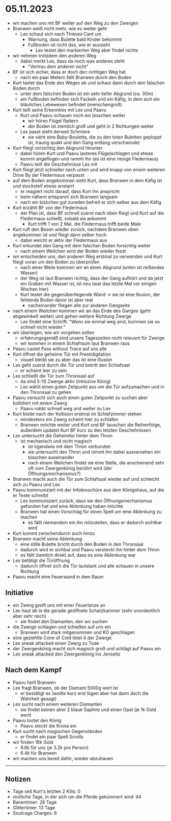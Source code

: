 # 05.11.2023
- wir machen uns mit BF weiter auf den Weg zu den Zwergen
- Branwen weiß nicht mehr, wie es weiter geht
	- Lex schaut sich nach Thieves Cant um
		- Warnung, dass Bulette bald Kinder bekommt
		- Fußboden ist nicht das, wie er aussieht
			- Lex testet den markierten Weg aber findet nichts
- wir nehmen trotzdem den anderen Weg
	- dabei merkt Lex, dass da noch was anderes steht
		- "Vertrau dem anderen nicht"
- BF ist sich sicher, dass er doch den richtigen Weg hat
	- nach ein paar Metern fällt Branwen durch den Boden
- Kurt tastet das Ende des Weges ab und schaut dann durch den falschen Boden durch
	- unter dem falschen Boden ist ein sehr tiefer Abgrund (ca. 30m)
	- am Fußboden befinden sich Fackeln und ein Käfig, in dem sich ein bläuliches Lebewesen befindet (menschengroß)
- Kurt teilt seine Erkenntnis mit Lex und Paavu
	- Kurt und Paavu schauen noch ein bisschen weiter
		- wir hören Flügel flattern
		- der Boden ist ziemlich groß und geht in 2 Richtungen weiter
	- Lex passt steht derweil Schmiere
		- sie sieht eine Baby-Boulette, die zu den toten Buletten geploppt ist, traurig quakt und den Gang entlang verschwindet
- Kurt fliegt vorsichtig den Abgrund hinunter
	- dabei hören Kurt und Paavu lauteres Flügelschlagen und etwas kommt angeflogen und rammt ihn (es ist eine riesige Fledermaus)
	- Paavu teilt die Geschehnisse Lex mit
- Kurt fliegt jetzt schneller nach unten und wird knapp von einem weiteren Drive By der Fledermaus verpasst
- auf dem Boden angekommen sieht Kurt, dass Branwen in dem Käfig ist und stocksteif etwas anstarrt
	- er reagiert nicht darauf, dass Kurt ihn anspricht
	- beim nähern entspannt sich Branwen langsam
	- nach ein bisschen gut zureden befreit er sich selber aus dem Käfig
- Kurt erzählt BF von der Fledermaus
	- der Plan ist, dass BF schnell zuerst nach oben fliegt und Kurt auf die Fledermaus schießt, sobald sie ankommt
		- Kurt trifft 1 von 2 Mal, die Fledermaus trifft beide Male
- Kurt ruft den Besen wieder zurück, nachdem Branwen oben angekommen ist und fliegt dann selber hoch
	- dabei weicht er aktiv der Fledermaus aus
- Kurt erkundet den Gang mit dem falschen Boden forsichtig weiter
	- nach einem Weilchen wird der Boden wieder fesst
- wir entscheiden uns, den anderen Weg erstmal zu verwenden und Kurt fliegt voran um den Boden zu überprüfen
	- nach einer Weile kommen wir an einen Abgrund (unten ist reißendes Wasser)
	- der Weg ist laut Branwen richtig, dass der Gang aufhört und da jetzt ein Graben mit Wasser ist, ist neu (war das letzte Mal vor einigen Wochen hier)
	- Kurt testet die gegenüberliegende Wand -> sie ist eine Illusion, der fehlende Boden davor ist aber real
		- nacheinander fliegen alle zur anderen Gangseite
- nach einem Weilchen kommen wir an das Ende des Ganges (geht abgewinkelt weiter) und gehen weitere Richtung Zwerge
	- Lex findet eine Schrift: "Wenn sie einmal weg sind, kommen sie so schnell nicht wieder."
- wir überlegen, wie wir vorgehen sollen
	- erfahrungsgemäß sind unsere Tageszeiten nicht relevant für Zwerge
	- wir kommen in einem Schlafraum laut Branwen raus
- Paavu castet Pass without Trace auf uns alle
- Kurt öffnet die geheime Tür mit Prestidigitation
	- visuell bleibt sie zu aber das ist eine Illusion
- Lex geht zuerst durch die Tür und betritt den Schlafsaal
	- er scheint leer zu sein
- Lex schließt die Tür zum Thronsaal auf
	- da sind 5-10 Zwerge aktiv (inklusive König)
	- Lex wählt einen guten Zeitpunkt aus um die Tür aufzumachen und in den Thronsaal zu gehen
- Paavu versucht sich auch einen guten Zeitpunkt zu suchen aber kollidiert mit einem Zwerg
	- Paavu robbt schnell weg und weiter zu Lex
- Kurt bleibt nach der Kollision erstmal im Schlafzimmer stehen
	- mindestens ein Zwerg scheint hier zu schlafen
	- Branwen möchte weiter und Kurt und BF tauschen die Reihenfolge, außerdem updatet Kurt BF kurz zu den letzten Geschehnissen
- Lex untersucht die Geheimtür hinter dem Thron
	- ist mechanisch und nicht magisch
		- ist irgendwie mit dem Thron verbunden
		- sie untersucht den Thron und nimmt ihn dabei ausversehen ein bisschen auseinander
		- nach einem Weilchen findet sie eine Stelle, die anscheinend sehr oft vom Zwergenkönig berührt wird (der Öffnungsmechanismus?)
- Branwen macht auch die Tür zum Schlafsaal wieder auf und schleicht sich zu Paavu und Lex
- Paavu kommuniziert mit der Infobroschüre aus dem Königshaus, auf die er Texte schreibt
	- Lex kommuniziert zurück, dass sie den Öffnungsmechanismus gefunden hat und eine Ablenkung haben möchte
	- Branwen hat einen Vorschlag für einen Spell um eine Ablenkung zu machen
		- es fällt niemandem ein ihn mitzuteilen, dass er dadurch sichtbar wird
- Kurt kommt zwischendurch auch hinzu
- Branwen macht seine Ablenkung
	- eine stille Bulette bricht durch den Boden in den Thronsaal
	- dadurch wird er sichbar und Paavu versteckt ihn hinter dem Thron
	- es fällt ziemlich direkt auf, dass es eine Ablenkung war
- Lex betätigt die Türöffnung
	- dadurch öffnet sich die Tür lautstark und alle schauen in unsere Richtung
- Paavu macht eine Feuerwand in dem Raum

## Initiative
- ein Zwerg greift uns mit einer Feuerlanze an
- Lex haut ab in die gerade geöffnete Schatzkammer (sehr unordentlich aber sehr reich)
	- sie findet den Diamanten, den wir suchen
- die Zwerge schlagen und schießen auf uns ein
	- Branwen wird stark mitgenommen und KO geschlagen
- eine geziehlte Cone of Cold tötet 4 der Zwerge
- Lex sneak attacked einen Zwerg zu Tode
- der Zwergenkönig macht sich magisch groß und schlägt auf Paavu ein
- Lex sneak attacked den Zwergenkönig ins Jenseits

## Nach dem Kampf
- Paavu heilt Branwen
- Lex fragt Branwen, ob der Diamant 5000g wert ist
	- er bestätigt es (wollte kurz erst lügen aber hat dann doch die Wahrheit gesagt)
- Lex sucht nach einem weiteren Diamanten
	- sie findet keinen aber 2 blaue Saphire und einen Opal (je 1k Gold wert)
- Paavu lootet den König
	- Paavu steckt die Krone ein
- Kurt sucht nach magischen Gegenständen
	- er findet ein paar Spell Scrolls
- wir finden 16k Gold
	- 9.6k für uns (je 3.2k pro Person)
	- 6.4k für Branwen
- wir machen uns bereit dafür, wieder abzuhauen

---

## Notizen
- Tage seit Kurt's letzten 2 Kills: 0
- restliche Tage, in der sich um die Pferde gekümmert wird: 44
- Banentimer: 28 Tage
- Glittertimer: 13 Tage
- Soulcage Charges: 6
